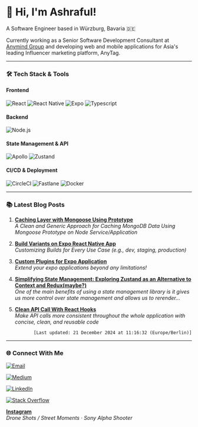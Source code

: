 # 👋 Hi, I'm Ashraful!

A Software Engineer based in Würzburg, Bavaria 🇩🇪

Currently working as a Senior Software Development Consultant at [Anymind Group](https://anymindgroup.com) and developing web and mobile applications for Asia's leading Influencer marketing platform, AnyTag.

---

### 🛠 Tech Stack & Tools

#### Frontend

![React](https://img.shields.io/badge/React-20232A?style=for-the-badge&logo=react&logoColor=61DAFB)
![React Native](https://img.shields.io/badge/React_Native-20232A?style=for-the-badge&logo=react&logoColor=61DAFB)
![Expo](https://img.shields.io/badge/Expo-000020?style=for-the-badge&logo=expo&logoColor=white)
![Typescript](https://img.shields.io/badge/Typescript-007ACC?style=for-the-badge&logo=typescript&logoColor=white)

#### Backend

![Node.js](https://img.shields.io/badge/Node.js-43853D?style=for-the-badge&logo=node.js&logoColor=white)

#### State Management & API

![Apollo](https://img.shields.io/badge/Apollo-311C87?style=for-the-badge&logo=apollo-graphql&logoColor=white)
![Zustand](https://img.shields.io/badge/Zustand-181717?style=for-the-badge&logo=zustand&logoColor=white)

#### CI/CD & Deployment

![CircleCI](https://img.shields.io/badge/CircleCI-343434?style=for-the-badge&logo=circleci&logoColor=white)
![Fastlane](https://img.shields.io/badge/Fastlane-00F200?style=for-the-badge&logo=fastlane&logoColor=white)
![Docker](https://img.shields.io/badge/Docker-2496ED?style=for-the-badge&logo=docker&logoColor=white)

---

### 📚 Latest Blog Posts

<!-- START_FETCHED_MEDIUM_POSTS -->

1. **[Caching Layer with Mongoose Using Prototype](https://imasharaful.medium.com/caching-layer-with-mongoose-using-prototype-342c4eed5af5)**  
   _A Clean and Generic Approach for Caching MongoDB Data Using Mongoose Prototype on Node Service/Application_

2. **[Build Variants on Expo React Native App](https://imasharaful.medium.com/build-variants-on-expo-react-native-app-b35cd276be26)**  
   _Customizing Builds for Every Use Case (e.g., dev, staging, production)_

3. **[Custom Plugins for Expo Application](https://imasharaful.medium.com/custom-plugins-for-expo-application-a17b7f889483)**  
   _Extend your expo applications beyond any limitations!_

4. **[Simplifying State Management: Exploring Zustand as an Alternative to Context and Redux(maybe?)](https://imasharaful.medium.com/simplifying-state-management-exploring-zustand-as-an-alternative-to-context-and-redux-maybe-7a61a6a732c5)**  
   _One of the main benefits of using a state management library is it gives us more control over state management and allows us to rerender…_

5. **[Clean API Call With React Hooks](https://imasharaful.medium.com/clean-api-call-with-react-hooks-3bd6438a375a)**  
   _Make API calls more consistent throughout the whole application with concise, clean, and reusable code_

<p align="right"><code>[Last updated: 21 December 2024 at 11:16:32 (Europe/Berlin)]</code></p>

<!-- END_FETCHED_MEDIUM_POSTS -->

---

### 🌐 Connect With Me

[![Email](https://img.shields.io/badge/Email-D14836?style=flat&logo=gmail&logoColor=white)](mailto:hello.islamashraful@gmail.com)

[![Medium](https://img.shields.io/badge/Medium-12100E?style=flat&logo=medium&logoColor=white)](https://medium.com/@imasharaful)

[![LinkedIn](https://img.shields.io/badge/LinkedIn-0077B5?style=flat&logo=linkedin&logoColor=white)](https://www.linkedin.com/in/islam-ashraful)

[![Stack Overflow](https://img.shields.io/badge/Stack%20Overflow-F58025?style=flat&logo=stackoverflow&logoColor=white)](https://stackoverflow.com/users/9162349/ashraful-islam)

**[Instagram](https://www.instagram.com/igashislam)**  
 _Drone Shots / Street Moments · Sony Alpha Shooter_
